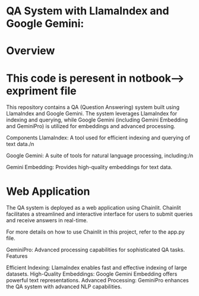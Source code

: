 # QA System with LlamaIndex and Google Gemini:


# Overview

# This code is peresent in notbook--> expriment file

This repository contains a QA (Question Answering) system built using LlamaIndex and Google Gemini. The system leverages LlamaIndex for indexing and querying, while Google Gemini (including Gemini Embedding and GeminiPro) is utilized for embeddings and advanced processing.

Components
LlamaIndex: A tool used for efficient indexing and querying of text data./n

Google Gemini: A suite of tools for natural language processing, including:/n

Gemini Embedding: Provides high-quality embeddings for text data.


# Web Application
The QA system is deployed as a web application using Chainlit. Chainlit facilitates a streamlined and interactive interface for users to submit queries and receive answers in real-time.

For more details on how to use Chainlit in this project, refer to the app.py file.



GeminiPro: Advanced processing capabilities for sophisticated QA tasks.
Features

Efficient Indexing: LlamaIndex enables fast and effective indexing of large datasets.
High-Quality Embeddings: Google Gemini Embedding offers powerful text representations.
Advanced Processing: GeminiPro enhances the QA system with advanced NLP capabilities.

